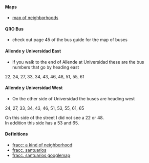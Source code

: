 
#### Maps

- [map of neighborhoods](https://www.youtube.com/watch?v=0o0FI1N2_k0&t=309s)

#### QRO Bus

- check out page 45 of the bus guide for the map of buses

#### Allende y Universidad East

- If you walk to the end of Allende at Universidad these are the bus numbers
that go by heading east

22, 24, 27, 33, 34, 43, 46, 48, 51, 55, 61

#### Allende y Universidad West

- On the other side of Universidad the buses are heading west

24, 27, 33, 34, 43, 46, 51, 53, 55, 61, 65

On this side of the street I did not see a 22 or 48.   
In addition this side has a 53 and 65.

#### Definitions

- [fracc: a kind of neighborhood](https://en.wiktionary.org/wiki/fraccionamiento)
- [fracc. santuarios](https://www.vivanuncios.com.mx/s-venta-inmuebles/santuarios-del-cerrito/v1c1097l15589p1)
- [fracc. santuarios googlemap](https://www.google.com/maps/search/fracc+santuarios+queretaro/@20.5542961,-100.4537732,14z/data=!5m1!1e2?entry=ttu&g_ep=EgoyMDI1MDIyNi4xIKXMDSoASAFQAw%3D%3D)
